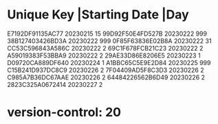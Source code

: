 # Unique Key        |Starting Date |Day
  E7192DF91135AC77   20230215       15
  99D92F50E4FD527B   20230222       999
  38B127403426BD3A   20230222       999
  0F85F63836E02B8A   20230222       31
  CC53C596843A586C   20230222       2
  69C1F678FCB21C23   20230222       2
  A59019383F53BBA9   20230222       2
  29AE33D86E8206E5   20230223       1
  D09720CA889DF640   20230224       1
  A1BBC65C5E9E2D84   20230225       999
  C15B241D937DC8C9   20230226       2
  7F04409AD5F8C3D3   20230226       2
  C985A7B36DC67AAE   20230226       2
  64484226562B6D49   20230226       2
  2823C325A0672414   20230227       2
# version-control: 20
